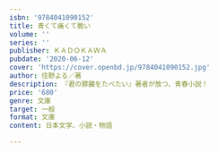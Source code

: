 ```yaml
---
isbn: '9784041090152'
title: 青くて痛くて脆い
volume: ''
series: ''
publisher: ＫＡＤＯＫＡＷＡ
pubdate: '2020-06-12'
cover: 'https://cover.openbd.jp/9784041090152.jpg'
author: 住野よる／著
description: 『君の膵臓をたべたい』著者が放つ、青春小説！
price: '680'
genre: 文庫
target: 一般
format: 文庫
content: 日本文学、小説・物語

---
```

